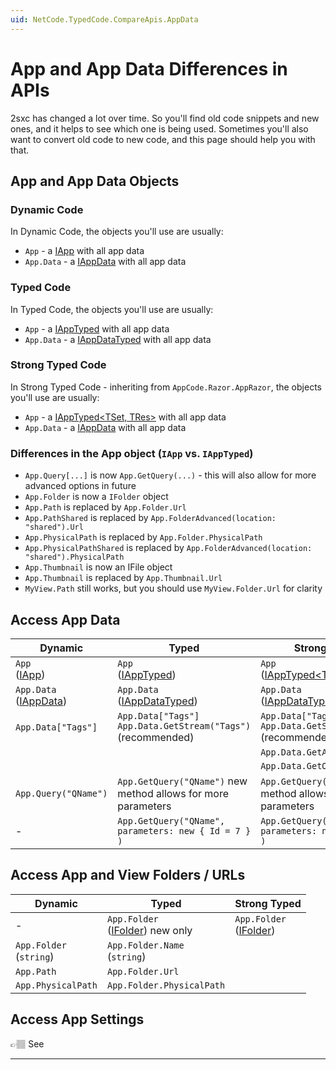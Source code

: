 ```yaml
---
uid: NetCode.TypedCode.CompareApis.AppData
---
```


# App and App Data Differences in APIs

2sxc has changed a lot over time.
So you'll find old code snippets and new ones, and it helps to see which one is being used.
Sometimes you'll also want to convert old code to new code, and this page should help you with that.

## App and App Data Objects

### Dynamic Code

In Dynamic Code, the objects you'll use are usually:

- `App` - a [IApp] with all app data
- `App.Data` - a [IAppData] with all app data

### Typed Code

In Typed Code, the objects you'll use are usually:

- `App` - a [IAppTyped] with all app data
- `App.Data` - a [IAppDataTyped] with all app data

### Strong Typed Code

In Strong Typed Code - inheriting from `AppCode.Razor.AppRazor`, the objects you'll use are usually:

- `App` - a [IAppTyped<TSet, TRes>](xref:ToSic.Sxc.Apps.IAppTyped`2) with all app data
- `App.Data` - a [IAppData] with all app data

### Differences in the App object (`IApp` vs. `IAppTyped`)

- `App.Query[...]` is now `App.GetQuery(...)` - this will also allow for more advanced options in future
- `App.Folder` is now a `IFolder` object
- `App.Path` is replaced by `App.Folder.Url`
- `App.PathShared` is replaced by `App.FolderAdvanced(location: "shared").Url`
- `App.PhysicalPath` is replaced by `App.Folder.PhysicalPath`
- `App.PhysicalPathShared` is replaced by `App.FolderAdvanced(location: "shared").PhysicalPath`
- `App.Thumbnail` is now an IFile object
- `App.Thumbnail` is replaced by `App.Thumbnail.Url`
- `MyView.Path` still works, but you should use `MyView.Folder.Url` for clarity


## Access App Data

| Dynamic | Typed | Strong Typed
| --- | --- | ---
| `App` <br> ([IApp]) | `App` <br> ([IAppTyped]) | `App` <br> ([IAppTyped<TSet, TRes>](xref:ToSic.Sxc.Apps.IAppTyped`2))
| `App.Data` <br> ([IAppData]) | `App.Data` <br> ([IAppDataTyped]) | `App.Data` <br> ([IAppDataTyped])
| `App.Data["Tags"]` | `App.Data["Tags"]` <br> `App.Data.GetStream("Tags")` (recommended) | `App.Data["Tags"]` <br> `App.Data.GetStream("Tags")` (recommended)
| | | `App.Data.GetAll<T>()`
| | | `App.Data.GetOne<T>(id)`
| `App.Query("QName")` | `App.GetQuery("QName")` new method allows for more parameters | `App.GetQuery("QName")` new method allows for more parameters
| - | `App.GetQuery("QName", parameters: new { Id = 7 } )` | `App.GetQuery("QName", parameters: new { Id = 7 } )`

## Access App and View Folders / URLs

| Dynamic | Typed | Strong Typed
| --- | --- | ---
| - | `App.Folder` <br> ([IFolder]) new only | `App.Folder` <br> ([IFolder])
| `App.Folder` <br> (`string`) | `App.Folder.Name` <br> (`string`)
| `App.Path` | `App.Folder.Url` |
| `App.PhysicalPath` | `App.Folder.PhysicalPath` |

## Access App Settings

👉🏽 See [](xref:NetCode.TypedCode.CompareApis.SettingsResources)

---

[IApp]: xref:ToSic.Sxc.Apps.IApp
[IAppData]: xref:ToSic.Eav.Apps.IAppData
[IAppTyped]: xref:ToSic.Sxc.Apps.IAppTyped
[IAppDataTyped]: xref:ToSic.Sxc.Apps.IAppDataTyped
[IFolder]: xref:ToSic.Sxc.Adam.IFolder
